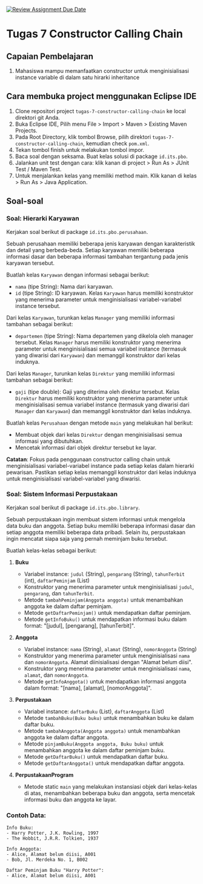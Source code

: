 [![Review Assignment Due Date](https://classroom.github.com/assets/deadline-readme-button-24ddc0f5d75046c5622901739e7c5dd533143b0c8e959d652212380cedb1ea36.svg)](https://classroom.github.com/a/UPRguyVe)
# Tugas 7 Constructor Calling Chain

## Capaian Pembelajaran

1. Mahasiswa mampu memanfaatkan constructor untuk menginisialisasi instance variable di dalam satu hirarki inheritance

## Cara membuka project menggunakan Eclipse IDE

1. Clone repositori project `tugas-7-constructor-calling-chain` ke local direktori git Anda.
2. Buka Eclipse IDE, Pilih menu File > Import > Maven > Existing Maven Projects.
3. Pada Root Directory, klik tombol Browse, pilih direktori `tugas-7-constructor-calling-chain`, kemudian check `pom.xml`.
4. Tekan tombol finish untuk melakukan tombol impor.
5. Baca soal dengan seksama. Buat kelas solusi di package `id.its.pbo`.
6. Jalankan unit test dengan cara: klik kanan di project > Run As > JUnit Test / Maven Test.
7. Untuk menjalankan kelas yang memiliki method main. Klik kanan di kelas > Run As > Java Application.

## Soal-soal

### Soal: Hierarki Karyawan

Kerjakan soal berikut di package `id.its.pbo.perusahaan`.

Sebuah perusahaan memiliki beberapa jenis karyawan dengan karakteristik dan detail yang berbeda-beda. Setiap karyawan memiliki beberapa informasi dasar dan beberapa informasi tambahan tergantung pada jenis karyawan tersebut.

Buatlah kelas `Karyawan` dengan informasi sebagai berikut:

- `nama` (tipe String): Nama dari karyawan.
- `id` (tipe String): ID karyawan.
  Kelas `Karyawan` harus memiliki konstruktor yang menerima parameter untuk menginisialisasi variabel-variabel instance tersebut.

Dari kelas `Karyawan`, turunkan kelas `Manager` yang memiliki informasi tambahan sebagai berikut:

- `departemen` (tipe String): Nama departemen yang dikelola oleh manager tersebut.
  Kelas `Manager` harus memiliki konstruktor yang menerima parameter untuk menginisialisasi semua variabel instance (termasuk yang diwarisi dari `Karyawan`) dan memanggil konstruktor dari kelas induknya.

Dari kelas `Manager`, turunkan kelas `Direktur` yang memiliki informasi tambahan sebagai berikut:

- `gaji` (tipe double): Gaji yang diterima oleh direktur tersebut.
  Kelas `Direktur` harus memiliki konstruktor yang menerima parameter untuk menginisialisasi semua variabel instance (termasuk yang diwarisi dari `Manager` dan `Karyawan`) dan memanggil konstruktor dari kelas induknya.

Buatlah kelas `Perusahaan` dengan metode `main` yang melakukan hal berikut:

- Membuat objek dari kelas `Direktur` dengan menginisialisasi semua informasi yang dibutuhkan.
- Mencetak informasi dari objek direktur tersebut ke layar.

**Catatan**: Fokus pada penggunaan constructor calling chain untuk menginisialisasi variabel-variabel instance pada setiap kelas dalam hierarki pewarisan. Pastikan setiap kelas memanggil konstruktor dari kelas induknya untuk menginisialisasi variabel-variabel yang diwarisi.

### Soal: Sistem Informasi Perpustakaan

Kerjakan soal berikut di package `id.its.pbo.library`.

Sebuah perpustakaan ingin membuat sistem informasi untuk mengelola data buku dan anggota. Setiap buku memiliki beberapa informasi dasar dan setiap anggota memiliki beberapa data pribadi. Selain itu, perpustakaan ingin mencatat siapa saja yang pernah meminjam buku tersebut.

Buatlah kelas-kelas sebagai berikut:

1. **Buku**

   - Variabel instance: `judul` (String), `pengarang` (String), `tahunTerbit` (int), `daftarPeminjam` (List<Anggota>)
   - Konstruktor yang menerima parameter untuk menginisialisasi `judul`, `pengarang`, dan `tahunTerbit`.
   - Metode `tambahPeminjam(Anggota anggota)` untuk menambahkan anggota ke dalam daftar peminjam.
   - Metode `getDaftarPeminjam()` untuk mendapatkan daftar peminjam.
   - Metode `getInfoBuku()` untuk mendapatkan informasi buku dalam format: "[judul], [pengarang], [tahunTerbit]".

2. **Anggota**

   - Variabel instance: `nama` (String), `alamat` (String), `nomorAnggota` (String)
   - Konstruktor yang menerima parameter untuk menginisialisasi `nama` dan `nomorAnggota`. Alamat diinisialisasi dengan "Alamat belum diisi".
   - Konstruktor yang menerima parameter untuk menginisialisasi `nama`, `alamat`, dan `nomorAnggota`.
   - Metode `getInfoAnggota()` untuk mendapatkan informasi anggota dalam format: "[nama], [alamat], [nomorAnggota]".

3. **Perpustakaan**

   - Variabel instance: `daftarBuku` (List<Buku>), `daftarAnggota` (List<Anggota>)
   - Metode `tambahBuku(Buku buku)` untuk menambahkan buku ke dalam daftar buku.
   - Metode `tambahAnggota(Anggota anggota)` untuk menambahkan anggota ke dalam daftar anggota.
   - Metode `pinjamBuku(Anggota anggota, Buku buku)` untuk menambahkan anggota ke dalam daftar peminjam buku.
   - Metode `getDaftarBuku()` untuk mendapatkan daftar buku.
   - Metode `getDaftarAnggota()` untuk mendapatkan daftar anggota.

4. **PerpustakaanProgram**
   - Metode static `main` yang melakukan instansiasi objek dari kelas-kelas di atas, menambahkan beberapa buku dan anggota, serta mencetak informasi buku dan anggota ke layar.

### Contoh Data:

```
Info Buku:
- Harry Potter, J.K. Rowling, 1997
- The Hobbit, J.R.R. Tolkien, 1937

Info Anggota:
- Alice, Alamat belum diisi, A001
- Bob, Jl. Merdeka No. 1, B002

Daftar Peminjam Buku "Harry Potter":
- Alice, Alamat belum diisi, A001
```
